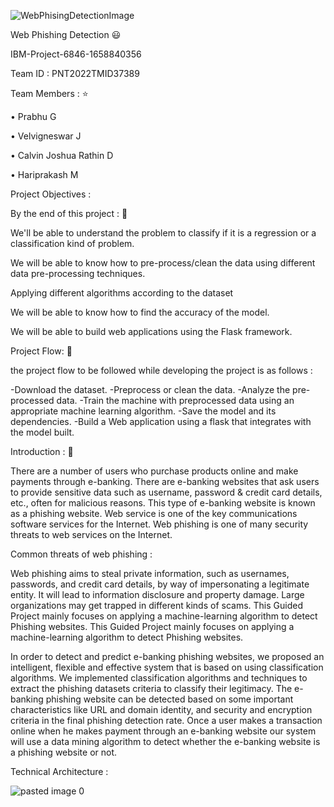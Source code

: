 ![WebPhisingDetectionImage](https://user-images.githubusercontent.com/113708133/200913815-f70f233f-fd1e-4ded-a29c-6e7b488ed910.png)

Web Phishing Detection :smiley:

IBM-Project-6846-1658840356

Team ID : PNT2022TMID37389

Team Members : :star:

•	Prabhu G

•	Velvigneswar J

•	Calvin Joshua Rathin D

•	Hariprakash M

Project Objectives : 

By the end of this project : :file_folder:

We'll be able to understand the problem to classify if it is a regression or a classification kind of problem.

We will be able to know how to pre-process/clean the data using different data pre-processing techniques.

Applying different algorithms according to the dataset

We will be able to know how to find the accuracy of the model.

We will be able to build web applications using the Flask framework.

Project Flow: :page_with_curl:

 the project flow to be followed while developing the project is as follows :
 
-Download the dataset.
-Preprocess or clean the data.
-Analyze the pre-processed data.
-Train the machine with preprocessed data using an appropriate machine learning algorithm.
-Save the model and its dependencies. 
-Build a Web application using a flask that integrates with the model built.

Introduction : 🎊

There are a number of users who purchase products online and make payments through e-banking. There are e-banking websites that ask users to provide sensitive data such as username, password & credit card details, etc., often for malicious reasons. This type of e-banking website is known as a phishing website. Web service is one of the key communications software services for the Internet. Web phishing is one of many security threats to web services on the Internet.

Common threats of web phishing : 

Web phishing aims to steal private information, such as usernames, passwords, and credit card details, by way of impersonating a legitimate entity.
It will lead to information disclosure and property damage.
Large organizations may get trapped in different kinds of scams.
This Guided Project mainly focuses on applying a machine-learning algorithm to detect Phishing websites.
This Guided Project mainly focuses on applying a machine-learning algorithm to detect Phishing websites.

In order to detect and predict e-banking phishing websites, we proposed an intelligent, flexible and effective system that is based on using classification algorithms. We implemented classification algorithms and techniques to extract the phishing datasets criteria to classify their legitimacy. The e-banking phishing website can be detected based on some important characteristics like URL and domain identity, and security and encryption criteria in the final phishing detection rate. Once a user makes a transaction online when he makes payment through an e-banking website our system will use a data mining algorithm to detect whether the e-banking website is a phishing website or not.

Technical Architecture : 

![pasted image 0](https://user-images.githubusercontent.com/113708133/200919442-712d3b50-a902-44de-8385-f66462168be3.png)



